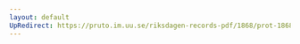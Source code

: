 ```yaml
---
layout: default
UpRedirect: https://pruto.im.uu.se/riksdagen-records-pdf/1868/prot-1868--ak--118/prot-1868--ak--118_000.pdf
---
```

